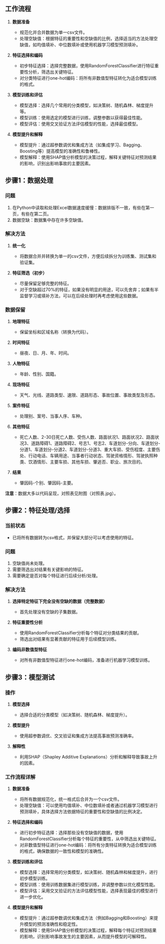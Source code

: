 ## 工作流程

1. **数据准备**
   - 规范化并合并数据为单一csv文件。
   - 处理空缺值：根据特征的重要性和空缺值的比例，选择适当的方法处理空缺值，如均值填补、中位数填补或使用机器学习模型预测填补。

2. **特征选择和编码**
   - 初步特征选择：选择完整数据，使用RandomForestClassifier进行特征重要性分析，筛选出关键特征。
   - 对分类特征进行one-hot编码：将所有非数值型特征转化为适合模型训练的格式。

3. **模型训练和评估**
   - 模型选择：选择几个常用的分类模型，如决策树、随机森林、梯度提升等。
   - 模型训练：使用选定的模型进行训练，调整参数以获得最佳性能。
   - 模型评估：使用交叉验证方法评估模型的性能，选择最佳模型。

4. **模型提升和解释**
   - 模型提升：通过超参数调优和集成方法（如集成学习、Bagging、Boosting等）提高模型的准确性和鲁棒性。
   - 模型解释：使用SHAP值分析模型的决策过程，解释关键特征对预测结果的影响，识别出影响事故的主要因素。

## 步骤1：数据处理

### 问题
1. 在Python中读取和处理Excel数据速度缓慢：数据排版不一致，有些在第一页，有些在第二页。
2. 数据空缺：数据集中存在许多空缺值。

### 解决方法
1. **统一化**
   - 将数据合并并转换为单一的csv文件，方便后续拆分为训练集、测试集和验证集。

2. **特征筛选（初步）**
   - 尽量保留足够完整的特征。
   - 对于空缺超过70%的特征，如果没有明显的用途，可以先舍弃；如果有半监督学习或填补方法，可以在后续处理时再考虑使用这些数据。

### 数据保留
1. **地理特征**
   - 保留坐标和区域名称（转换为代码）。
   
2. **时间特征**
   - 昼夜、日、月、年、时间。
   
3. **人物特征**
   - 年龄、性别、国籍。
   
4. **现场特征**
   - 天气、光线、道路类型、速限、道路形态、事故位置、事故类型及形态。
   
5. **案件特征**
   - 处理别、案号、当事人序、车种。
   
6. **其他特征**
   - 死亡人数、2-30日死亡人数、受伤人数、路面状况1、路面状况2、路面状况3、道路障碍1、道路障碍2、号志1、号志2、车道划分-分向、车道划分-分道1、车道划分-分道2、车道划分-分道3、重大车损、受伤程度、主要伤处、行动电话、车辆用途、当事者行动状态、驾驶资格情形、驾驶执照种类、饮酒情形、主要车损、其他车损、肇逃否、职业、旅次目的。
   
7. **结果**
   - 肇因码-个别、肇因码-主要。

**注意**：数据大多以代码呈现，对照表见附图（对照表.jpg）。

## 步骤2：特征处理/选择

### 当前状态
- 已将所有数据转为csv格式，并保留大部分可以考虑使用的特征。

### 问题
1. 空缺值尚未处理。
2. 需要筛选出对结果有关键影响的特征。
3. 需要确定是否对每个特征进行后续分析/处理。

### 解决方法
1. **选择特定特征下完全没有空缺的数据（完整数据）**
   - 首先处理没有空缺的子集数据。
   
2. **特征重要性分析**
   - 使用RandomForestClassifier分析每个特征对分类结果的贡献。
   - 筛选出对结果有显著贡献的特征用于后续模型训练。
   
3. **编码非数值型特征**
   - 对所有非数值型特征进行one-hot编码，准备进行机器学习模型训练。

## 步骤3：模型测试

### 操作
1. **模型选择**
   - 选择合适的分类模型（如决策树、随机森林、梯度提升）。

2. **模型提升**
   - 使用超参数调优、交叉验证和集成方法提高事故预测准确率。

3. **解释性**
   - 利用SHAP（Shapley Additive Explanations）分析和解释导致事故上升的因素。

### 工作流程详解
1. **数据准备**
   - 将所有数据规范化，统一格式后合并为一个csv文件。
   - 处理空缺值：可以使用均值填补、中位数填补或者通过机器学习模型进行预测填补，具体选择方法依据特征的重要性和空缺值的比例决定。

2. **特征选择和编码**
   - 进行初步特征选择：选择那些没有空缺值的数据，使用RandomForestClassifier分析每个特征的重要性，从中筛选出关键特征。
   - 对非数值型特征进行one-hot编码：将所有分类特征转换为适合模型训练的格式，确保数据的一致性和模型的准确性。

3. **模型训练和评估**
   - 模型选择：选择常用的分类模型，如决策树、随机森林和梯度提升，进行初步模型训练。
   - 模型训练：使用训练数据集进行模型训练，并调整参数以优化模型性能。
   - 模型评估：采用交叉验证的方法评估模型性能，选择表现最佳的模型进行进一步优化。

4. **模型提升和解释**
   - 模型提升：通过超参数调优和集成方法（例如Bagging和Boosting）来提升模型的预测准确性和稳定性。
   - 模型解释：使用SHAP值分析模型的决策过程，解释每个特征对预测结果的影响，识别影响事故发生的主要因素，从而提升模型的可解释性。
